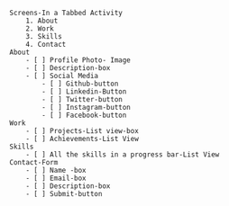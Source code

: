 	Screens-In a Tabbed Activity
		1. About
		2. Work
		3. Skills
		4. Contact
	About
		- [ ] Profile Photo- Image
		- [ ] Description-box
		- [ ] Social Media
			- [ ] Github-button
			- [ ] Linkedin-Button
			- [ ] Twitter-button
			- [ ] Instagram-button
			- [ ] Facebook-button
	Work
		- [ ] Projects-List view-box
		- [ ] Achievements-List View
	Skills
		- [ ] All the skills in a progress bar-List View
	Contact-Form
		- [ ] Name -box
		- [ ] Email-box
		- [ ] Description-box
		- [ ] Submit-button
